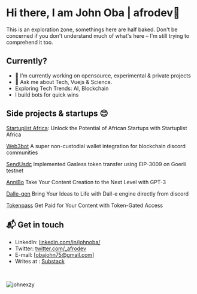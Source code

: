 # Hi there, I am John Oba | afrodev👋

This is an exploration zone, somethings here are half baked. Don't be concerned if you don't understand much of what's here – I'm still trying to comprehend it too.

## Currently?

- 🔭 I’m currently working on opensource, experimental & private projects
- 💬 Ask me about Tech, Vuejs & Science.
- Exploring Tech Trends: AI, Blockchain 
- I build bots for quick wins

## Side projects  & startups 😊
<p><a href="https://startuplist.africa" target="_blank">Startuplist Africa</a>: Unlock the Potential of African Startups with Startuplist Africa</p>
<p><a href="https://web3bot.gg" target="_blank">Web3bot</a> A super non-custodial wallet integration for blockchain discord communities</p>
<p><a href="https://sendusdc.surge.sh" target="_blank">SendUsdc</a> Implemented Gasless token transfer using EIP-3009 on Goerli testnet </p>
<p><a href="https://annibo.up.railway.app/" target="_blank">AnniBo</a> Take Your Content Creation to the Next Level with GPT-3 </p>
<p><a href="https://github.com/johnexzy/Dalle-gen" target="_blank">Dalle-gen</a> Bring Your Ideas to Life with Dall-e engine directly from discord </p>
<p><a href="https://github.com/johnexzy/tokenpass-contract" target="_blank">Tokenpass</a> Get Paid for Your Content with Token-Gated Access </p>

## 📬 Get in touch

- LinkedIn: [linkedin.com/in/johnoba/][1]
- Twitter: [twitter.com/_afrodev][2]
- E-mail: [obajohn75@gmail.com]
- Writes at : [Substack][3]
<br/>
<p align="left"> <img src="https://komarev.com/ghpvc/?username=johnexzy&label=Profile%20views&color=0e75b6&style=flat" alt="johnexzy" /> </p>

[1]: https://www.linkedin.com/in/johnoba/
[2]: https://twitter.com/intent/follow?screen_name=_afrodev
[3]: https://johnoba.substack.com
[4]: https://annibo.up.railway.app/
